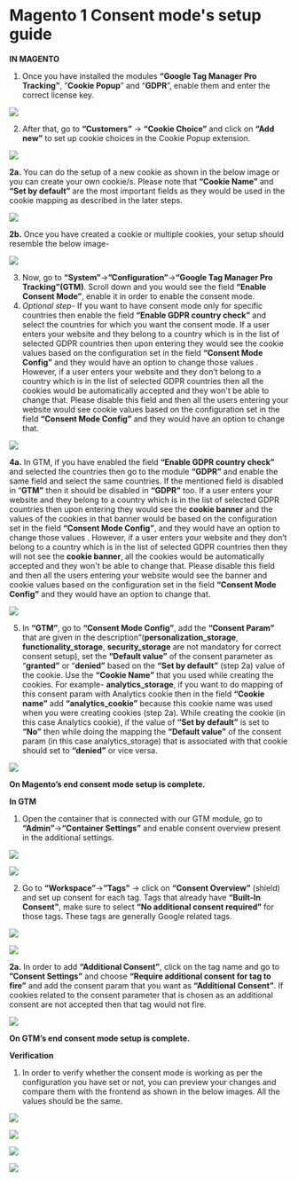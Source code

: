 # Magento 1 Consent mode's setup guide

**IN MAGENTO**

1. Once you have installed the modules **“Google Tag Manager Pro Tracking”**, ”**Cookie Popup**” and “**GDPR**”, enable them and enter the correct license key.

![](../../.gitbook/assets/0.png)

2. After that, go to **“Customers”** -> **“Cookie Choice”** and click on **“Add new”** to set up cookie choices in the Cookie Popup extension.

![](<../../.gitbook/assets/1 (8).png>)

**2a.** You can do the setup of a new cookie as shown in the below image or you can create your own cookie/s. Please note that **“Cookie Name”** and **“Set by default”** are the most important fields as they would be used in the cookie mapping as described in the later steps.

![](<../../.gitbook/assets/2 (4).png>)

**2b.** Once you have created a cookie or multiple cookies, your setup should resemble the below image-

![](<../../.gitbook/assets/3 (4).png>)

3. Now, go to **“System”**->**”Configuration”**->**“Google Tag Manager Pro Tracking”(GTM)**. Scroll down and you would see the field **“Enable Consent Mode”**, enable it in order to enable the consent mode.
4. _Optional step_- If you want to have consent mode only for specific countries then enable the field **“Enable GDPR country check”** and select the countries for which you want the consent mode. If a user enters your website and they belong to a country which is in the list of selected GDPR countries then upon entering they would see the cookie values based on the configuration set in the field **“Consent Mode Config”** and they would have an option to change those values . However, if a user enters your website and they don’t belong to a country which is in the list of selected GDPR countries then all the cookies would be automatically accepted and they won't be able to change that. Please disable this field and then all the users entering your website would see cookie values based on the configuration set in the field **“Consent Mode Config”** and they would have an option to change that.

![](<../../.gitbook/assets/4 (3).png>)

**4a.** In GTM, if you have enabled the field **“Enable GDPR country check”** and selected the countries then go to the module **“GDPR”** and enable the same field and select the same countries. If the mentioned field is disabled in “**GTM”** then it should be disabled in **“GDPR”** too. If a user enters your website and they belong to a country which is in the list of selected GDPR countries then upon entering they would see the **cookie banner** and the values of the cookies in that banner would be based on the configuration set in the field **“Consent Mode Config”**, and they would have an option to change those values . However, if a user enters your website and they don’t belong to a country which is in the list of selected GDPR countries then they will not see the **cookie banner**, all the cookies would be automatically accepted and they won't be able to change that. Please disable this field and then all the users entering your website would see the banner and cookie values based on the configuration set in the field **“Consent Mode Config”** and they would have an option to change that.

![](<../../.gitbook/assets/5 (1).png>)

5. In **“GTM”**, go to **“Consent Mode Config”**, add the **“Consent Param”** that are given in the description”(**personalization\_storage**, **functionality\_storage**, **security\_storage** are not mandatory for correct consent setup), set the **“Default value”** of the consent parameter as “**granted”** or “**denied”** based on the **“Set by default”** (step 2a) value of the cookie. Use the **“Cookie Name”** that you used while creating the cookies. For example- **analytics\_storage**, if you want to do mapping of this consent param with Analytics cookie then in the field **“Cookie name”** add **“analytics\_cookie”** because this cookie name was used when you were creating cookies (step 2a). While creating the cookie (in this case Analytics cookie), if the value of **“Set by default”** is set to **“No”** then while doing the mapping the **“Default value”** of the consent param (in this case analytics\_storage) that is associated with that cookie should set to **“denied”** or vice versa.

![](../../.gitbook/assets/6.png)

**On Magento’s end consent mode setup is complete.**

**In GTM**

1. Open the container that is connected with our GTM module, go to **“Admin”**->**“Container Settings”** and enable consent overview present in the additional settings.

![](../../.gitbook/assets/7.png)

![](../../.gitbook/assets/8.png)

2. Go to **“Workspace”**->**”Tags”** -> click on **“Consent Overview”** (shield) and set up consent for each tag. Tags that already have **“Built-In Consent”**, make sure to select **“No additional consent required”** for those tags. These tags are generally Google related tags.

![](../../.gitbook/assets/9.png)

![](../../.gitbook/assets/10.png)

**2a.** In order to add **“Additional Consent”**, click on the tag name and go to **”Consent Settings”** and choose **“Require additional consent for tag to fire”** and add the consent param that you want as **“Additional Consent”**. If cookies related to the consent parameter that is chosen as an additional consent are not accepted then that tag would not fire.

![](../../.gitbook/assets/11.png)

**On GTM’s end consent mode setup is complete.**

**Verification**

1. In order to verify whether the consent mode is working as per the configuration you have set or not, you can preview your changes and compare them with the frontend as shown in the below images. All the values should be the same.

![](../../.gitbook/assets/12.png)

![](../../.gitbook/assets/13.png)

![](../../.gitbook/assets/14.png)

![](../../.gitbook/assets/15.png)
